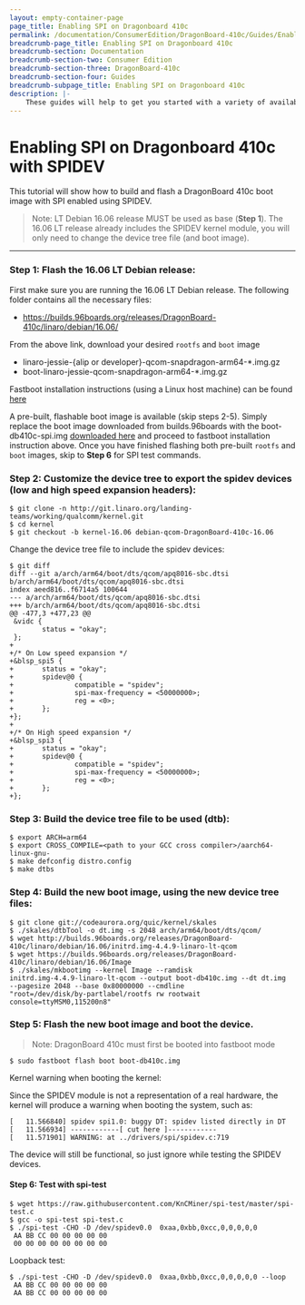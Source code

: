 ```yaml
---
layout: empty-container-page
page_title: Enabling SPI on Dragonboard 410c
permalink: /documentation/ConsumerEdition/DragonBoard-410c/Guides/EnableSPI.md/
breadcrumb-page_title: Enabling SPI on Dragonboard 410c
breadcrumb-section: Documentation
breadcrumb-section-two: Consumer Edition
breadcrumb-section-three: DragonBoard-410c
breadcrumb-section-four: Guides
breadcrumb-subpage_title: Enabling SPI on Dragonboard 410c
description: |-
    These guides will help to get you started with a variety of available on-boards software
---
```

# Enabling SPI on Dragonboard 410c with SPIDEV

This tutorial will show how to build and flash a DragonBoard 410c boot image with SPI enabled using SPIDEV.

> Note: LT Debian 16.06 release MUST be used as base (**Step 1**). The 16.06 LT release already includes the SPIDEV kernel module, you will only need to change the device tree file (and boot image).

***

### Step 1: **Flash the 16.06 LT Debian release:**

First make sure you are running the 16.06 LT Debian release. The following folder contains all the necessary files:

- https://builds.96boards.org/releases/DragonBoard-410c/linaro/debian/16.06/

From the above link, download your desired `rootfs` and `boot` image
- linaro-jessie-{alip or developer}-qcom-snapdragon-arm64-*.img.gz
- boot-linaro-jessie-qcom-snapdragon-arm64-*.img.gz

Fastboot installation instructions (using a Linux host machine) can be found [here](../Installation/LinuxFastboot.md)

A pre-built, flashable boot image is available (skip steps 2-5). Simply replace the boot image downloaded from builds.96boards with the boot-db410c-spi.img [downloaded here](http://people.linaro.org/~ricardo.salveti/boot-db410c-spi.img) and proceed to fastboot installation instruction above. Once you have finished flashing both pre-built `rootfs` and `boot` images, skip to **Step 6** for SPI test commands.

### Step 2: Customize the device tree to export the spidev devices (low and high speed expansion headers):

```shell
$ git clone -n http://git.linaro.org/landing-teams/working/qualcomm/kernel.git
$ cd kernel
$ git checkout -b kernel-16.06 debian-qcom-DragonBoard-410c-16.06
```

Change the device tree file to include the spidev devices:

```
$ git diff
diff --git a/arch/arm64/boot/dts/qcom/apq8016-sbc.dtsi
b/arch/arm64/boot/dts/qcom/apq8016-sbc.dtsi
index aeed816..f6714a5 100644
--- a/arch/arm64/boot/dts/qcom/apq8016-sbc.dtsi
+++ b/arch/arm64/boot/dts/qcom/apq8016-sbc.dtsi
@@ -477,3 +477,23 @@
 &vidc {
        status = "okay";
 };
+
+/* On Low speed expansion */
+&blsp_spi5 {
+       status = "okay";
+       spidev@0 {
+               compatible = "spidev";
+               spi-max-frequency = <50000000>;
+               reg = <0>;
+       };
+};
+
+/* On High speed expansion */
+&blsp_spi3 {
+       status = "okay";
+       spidev@0 {
+               compatible = "spidev";
+               spi-max-frequency = <50000000>;
+               reg = <0>;
+       };
+};
```

### Step 3: Build the device tree file to be used (dtb):

```shell
$ export ARCH=arm64
$ export CROSS_COMPILE=<path to your GCC cross compiler>/aarch64-linux-gnu-
$ make defconfig distro.config
$ make dtbs
```

### Step 4: Build the new boot image, using the new device tree files:

```shell
$ git clone git://codeaurora.org/quic/kernel/skales
$ ./skales/dtbTool -o dt.img -s 2048 arch/arm64/boot/dts/qcom/
$ wget http://builds.96boards.org/releases/DragonBoard-410c/linaro/debian/16.06/initrd.img-4.4.9-linaro-lt-qcom
$ wget https://builds.96boards.org/releases/DragonBoard-410c/linaro/debian/16.06/Image
$ ./skales/mkbootimg --kernel Image --ramdisk
initrd.img-4.4.9-linaro-lt-qcom --output boot-db410c.img --dt dt.img
--pagesize 2048 --base 0x80000000 --cmdline
"root=/dev/disk/by-partlabel/rootfs rw rootwait
console=ttyMSM0,115200n8"
```

### Step 5: Flash the new boot image and boot the device.

> Note: DragonBoard 410c must first be booted into fastboot mode

`$ sudo fastboot flash boot boot-db410c.img`

Kernel warning when booting the kernel:

Since the SPIDEV module is not a representation of a real hardware,
the kernel will produce a warning when booting the system, such as:

```shell
[   11.566840] spidev spi1.0: buggy DT: spidev listed directly in DT
[   11.566934] ------------[ cut here ]------------
[   11.571901] WARNING: at ../drivers/spi/spidev.c:719
```

The device will still be functional, so just ignore while testing the
SPIDEV devices.

#### Step 6: Test with spi-test

```
$ wget https://raw.githubusercontent.com/KnCMiner/spi-test/master/spi-test.c
$ gcc -o spi-test spi-test.c
$ ./spi-test -CHO -D /dev/spidev0.0  0xaa,0xbb,0xcc,0,0,0,0,0
 AA BB CC 00 00 00 00 00
 00 00 00 00 00 00 00 00
```

Loopback test:

```shell
$ ./spi-test -CHO -D /dev/spidev0.0  0xaa,0xbb,0xcc,0,0,0,0,0 --loop
 AA BB CC 00 00 00 00 00
 AA BB CC 00 00 00 00 00
```

